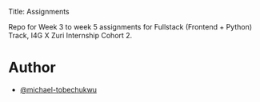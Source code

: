 

Title: Assignments

Repo for Week 3 to week 5 assignments for Fullstack (Frontend + Python) Track, I4G X Zuri Internship Cohort 2.

# Author

- [@michael-tobechukwu](https://www.github.com/Michael-Tobechukwu)

